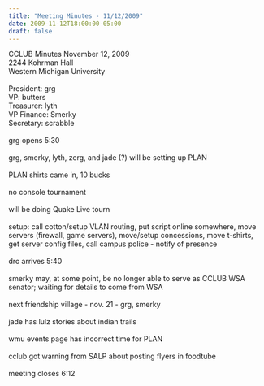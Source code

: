 ```yaml
---
title: "Meeting Minutes - 11/12/2009"
date: 2009-11-12T18:00:00-05:00
draft: false
---
```


CCLUB Minutes November 12, 2009<br />
2244 Kohrman Hall<br />
Western Michigan University<br />
<br />
President: grg<br />
VP: butters<br />
Treasurer: lyth<br />
VP Finance: Smerky<br />
Secretary: scrabble<br />
<br />
grg opens 5:30<br />
<br />
grg, smerky, lyth, zerg, and jade (?) will be setting up PLAN<br />
<br />
PLAN shirts came in, 10 bucks<br />
<br />
no console tournament<br />
<br />
will be doing Quake Live tourn<br />
<br />
setup: call cotton/setup VLAN routing, put script online somewhere, move servers (firewall, game servers), move/setup concessions, move t-shirts, get server config files, call campus police - notify of presence<br />
<br />
drc arrives 5:40<br />
<br />
smerky may, at some point, be no longer able to serve as CCLUB WSA senator; waiting for details to come from WSA<br />
<br />
next friendship village - nov. 21 - grg, smerky<br />
<br />
jade has lulz stories about indian trails<br />
<br />
wmu events page has incorrect time for PLAN<br />
<br />
cclub got warning from SALP about posting flyers in foodtube<br />
<br />
meeting closes 6:12